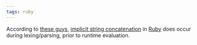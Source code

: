 ```yaml
---
tags: ruby
---
```


According to [these guys](http://www.ruby-forum.com/topic/143266), [implicit string concatenation](/twitter/567) in [Ruby](/wiki/Ruby) does occur during lexing/parsing, prior to runtime evaluation.
